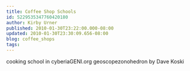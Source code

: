 ```yaml
---
title: Coffee Shop Schools
id: 5229535347760420180
author: Kirby Urner
published: 2010-01-30T23:22:00.000-08:00
updated: 2010-01-30T23:30:09.656-08:00
blog: coffee_shops
tags: 
---
```


[](https://blogger.googleusercontent.com/img/b/R29vZ2xl/AVvXsEiAJ8SK9aYet6mOWcvgE5SVZHpcG0lJtEKhwL7GHH21TOcJGE6NT-4j0mT1qnHsVa1HaAscpbTLeaR1jMZL_GkcVYt2OEJaaY56WyonePhd89jmhfjx_DSg1pQWvcPsbPaVICrjXyWd2ZgP/s1600-h/vegans_not_pigs.jpg)cooking school in cyberia[](https://blogger.googleusercontent.com/img/b/R29vZ2xl/AVvXsEjwV7fhehimGEk0phXUaAC3W8BAf7fZ3WD_20RUn7kamdMfDtVYOxty9KcTYuPydRWBq23o6SXbuFiZzXxiXiBHiqteU4o_g3_ZsjfqefJH_Y1huYYaW80LfVGJ3aZgStDlHCuWzenXLWeL/s1600-h/conf_02.gif)GENI.org geoscope[](https://blogger.googleusercontent.com/img/b/R29vZ2xl/AVvXsEg6Cr3AsvrRIa6k4c4JkLJOXIVyuyn3ta3uVwE4QUdzvAufYE5OLw2wAlHhCuRBMGHJNIi4L_GQs1m_sF60pJtCXRdz1Od0gD0Lzh3VR8UVlwO85p-8H-zYPzcaA_gJrX1BfZcLTSY8gq52/s1600-h/3+4+6+12axis,600sider.jpg)zonohedron by Dave Koski